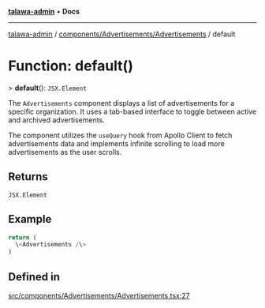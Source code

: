 [**talawa-admin**](../../../../README.md) • **Docs**

***

[talawa-admin](../../../../modules.md) / [components/Advertisements/Advertisements](../README.md) / default

# Function: default()

\> **default**(): `JSX.Element`

The `Advertisements` component displays a list of advertisements for a specific organization.
It uses a tab-based interface to toggle between active and archived advertisements.

The component utilizes the `useQuery` hook from Apollo Client to fetch advertisements data
and implements infinite scrolling to load more advertisements as the user scrolls.

## Returns

`JSX.Element`

## Example

```ts
return (
  \<Advertisements /\>
)
```

## Defined in

[src/components/Advertisements/Advertisements.tsx:27](https://github.com/PalisadoesFoundation/talawa-admin/blob/6393648179f5fe59037f42564a6a7bc1ca4e7f9d/src/components/Advertisements/Advertisements.tsx#L27)
